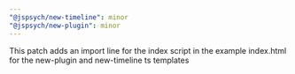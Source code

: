 ```yaml
---
"@jspsych/new-timeline": minor
"@jspsych/new-plugin": minor
---
```


This patch adds an import line for the index script in the example index.html for the new-plugin and new-timeline ts templates
